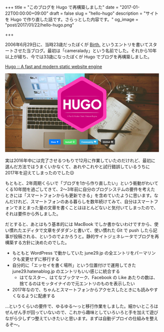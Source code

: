 +++
title = "このブログを Hugo で再構築しました"
date = "2017-01-22T00:00:00+09:00"
draft = false
slug = "hello-hugo"
description = "サイトを Hugo で作り直した話です。さらっとした内容です。"
og_image = "post/2017/01/22/hello-hugo.png"

+++

2006年6月29日に、当時23歳だったぼくが <a href="http://june29.jp/2006/06/29/birth/">Birth.</a> というエントリを書いてスタートさせた当ブログ。最初は「cameralady」という名前でした。それから10年以上が経ち、今では33歳になったぼくが Hugo でブログを再構築しました。

<a href="https://gohugo.io/">Hugo :: A fast and modern static website engine</a>

<img src="/post/2017/01/22/hello-hugo.png" alt="Hugo" title="Hugo">

実は2016年中には完了させるつもりで12月に作業していたのだけれど、最初に選んだ方法ではうまくいかなくて、あれやこれやと試行錯誤しているうちに2017年を迎えてしまったのでした😌

もともと、2年周期くらいで「ブログを1から作り直したい」という衝動がわいてくる10年間を過ごしてきて、2〜3年前に自分のブログシステムの要件を考えたときには「スマートフォンからも更新できる」を含めていたように思います。なんだけれど、スマートフォンのある暮らしを数年続けてみて、自分はスマートフォンでまとまった量の文章を書くことはほとんどないと気付いてしまったので、それは要件から外しました。

だとすると、あとはもう基本的には MacBook でしか書かないわけですから、使い慣れたエディタで文章をダダダンと書いて、使い慣れた Git で push したら記事が投稿される、というのでよかろうと。静的サイトジェネレータでブログを再構築する方針に決めたのでした。

- もともと WordPress で動かしていた june29.jp の全エントリをパーマリンクも変更せずに移行する
- 自分的に「エッセイを書く場所」という位置付けで運用してきた june29.hatenablog.jp のエントリもいい感じに統合する
  - はてなスター、はてなブックマーク、Facebook の Like あたりの数は、捨てるのはモッタイナイので元エントリのものを表示したい
- 2017年なので、ちゃんとスマートフォンからアクセスしたときにも読みやすくなるように配慮する

…というくらいの要件で、ゆるゆる〜っと移行作業をしました。細かいところはぜんぜん手が回っていないので、これから趣味としていろいろと手を加えて遊びながら少しずつ整えていきたいと思います。まずは自動デプロイの仕組みを整えるぞ〜。
